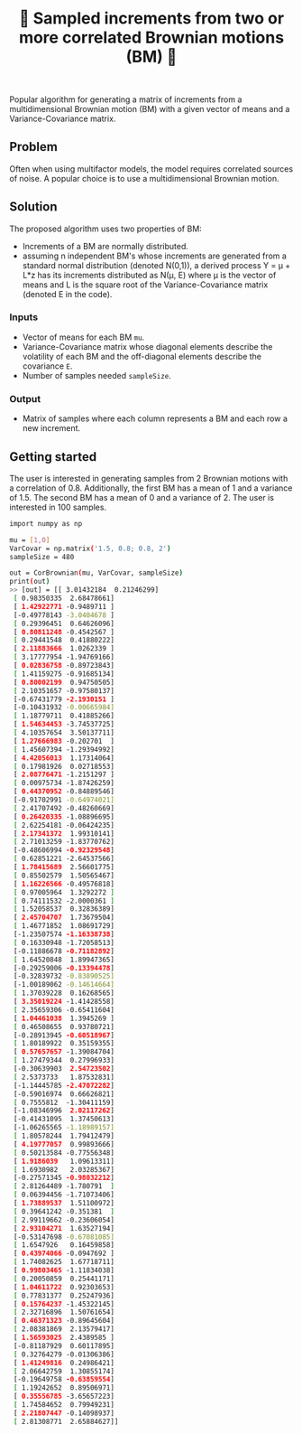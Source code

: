 <h1 align="center" style="border-botom: none">
  <b>
    🐍 Sampled increments from two or more correlated Brownian motions (BM) 🐍     
  </b>
</h1>

</br>

Popular algorithm for generating a matrix of increments from a multidimensional Brownian motion (BM) with a given vector of means and a Variance-Covariance matrix.

## Problem

Often when using multifactor models, the model requires correlated sources of noise. A popular choice is to use a multidimensional Brownian motion.

## Solution

The proposed algorithm uses two properties of BM:
-  Increments of a BM are normally distributed.
-  assuming n independent BM's whose increments are generated from a standard normal distribution (denoted N(0,1)), a derived process 
Y = μ + L\*z has its increments distributed as N(μ, E) where μ is the vector of means and L is the square root of the Variance-Covariance matrix (denoted E in the code).

### Inputs

- Vector of means for each BM `mu`.
- Variance-Covariance matrix whose diagonal elements describe the volatility of each BM and the off-diagonal elements describe the covariance `E`.
- Number of samples needed `sampleSize`.

### Output

- Matrix of samples where each column represents a BM and each row a new increment.

## Getting started

The user is interested in generating samples from 2 Brownian motions with a correlation of 0.8. Additionally, the first BM has a mean of 1 and a variance of 1.5. The second BM has a mean of 0 and a variance of 2. The user is interested in 100 samples.

```bash
import numpy as np

mu = [1,0]
VarCovar = np.matrix('1.5, 0.8; 0.8, 2')
sampleSize = 480

out = CorBrownian(mu, VarCovar, sampleSize)
print(out)
>> [out] = [[ 3.01432184  0.21246299]
 [ 0.98350335  2.68478661]
 [ 1.42922771 -0.9489711 ]
 [-0.49778143 -3.0404678 ]
 [ 0.29396451  0.64626096]
 [ 0.80811248 -0.4542567 ]
 [ 0.29441548  0.41880222]
 [ 2.11883666  1.0262339 ]
 [ 3.17777954 -1.94769166]
 [ 0.02836758 -0.89723843]
 [ 1.41159275 -0.91685134]
 [ 0.80002199  0.94750505]
 [ 2.10351657 -0.97580137]
 [-0.67431779 -2.1930151 ]
 [-0.10431932 -0.00665984]
 [ 1.18779711  0.41885266]
 [ 1.54634453 -3.74537725]
 [ 4.10357654  3.50137711]
 [ 1.27666983 -0.202701  ]
 [ 1.45607394 -1.29394992]
 [ 4.42056013  1.17314064]
 [ 0.17981926  0.02718553]
 [ 2.08776471 -1.2151297 ]
 [ 0.00975734 -1.87426259]
 [ 0.44370952 -0.84889546]
 [-0.91702991 -0.64974021]
 [ 2.41707492 -0.48260669]
 [ 0.26420335 -1.08896695]
 [ 2.62254181 -0.06424235]
 [ 2.17341372  1.99310141]
 [ 2.71013259 -1.83770762]
 [-0.48606994 -0.92329548]
 [ 0.62851221 -2.64537566]
 [ 1.78415689  2.56601775]
 [ 0.85502579  1.50565467]
 [ 1.16226566 -0.49576818]
 [ 0.97005964  1.3292272 ]
 [ 0.74111532 -2.0000361 ]
 [ 1.52058537  0.32836389]
 [ 2.45704707  1.73679504]
 [ 1.46771852  1.08691729]
 [-1.23507574 -1.16338738]
 [ 0.16330948 -1.72058513]
 [-0.11886678 -0.71182892]
 [ 1.64520848  1.89947365]
 [-0.29259006 -0.13394478]
 [-0.32839732 -0.83890525]
 [-1.00189062 -0.14614664]
 [ 1.37039228  0.16268565]
 [ 3.35019224 -1.41428558]
 [ 2.35659306 -0.65411604]
 [ 1.04461038  1.3945269 ]
 [ 0.46508655  0.93780721]
 [-0.28913945 -0.60518967]
 [ 1.80189922  0.35159355]
 [ 0.57657657 -1.39084704]
 [ 1.27479344  0.27996933]
 [-0.30639903  2.54723502]
 [ 2.5373733   1.87532831]
 [-1.14445785 -2.47072282]
 [-0.59016974  0.66626821]
 [ 0.7555812  -1.30411159]
 [-1.08346996  2.02117262]
 [-0.41431095  1.37450613]
 [-1.06265565 -1.18989157]
 [ 1.80578244  1.79412479]
 [ 4.19777057  0.99893666]
 [ 0.50213584 -0.77556348]
 [ 1.9186039   1.09613311]
 [ 1.6930982   2.03285367]
 [-0.27571345 -0.98032212]
 [ 2.81264489 -1.780791  ]
 [ 0.06394456 -1.71073406]
 [ 1.73889537  1.51100972]
 [ 0.39641242 -0.351381  ]
 [ 2.99119662 -0.23606054]
 [ 2.93104271  1.63527194]
 [-0.53147698 -0.67081085]
 [ 1.6547926   0.16459858]
 [ 0.43974066 -0.0947692 ]
 [ 1.74082625  1.67718711]
 [ 0.99803465 -1.11834038]
 [ 0.20050859  0.25441171]
 [ 1.04611722  0.92303653]
 [ 0.77831377  0.25247936]
 [ 0.15764237 -1.45322145]
 [ 2.32716896  1.50761654]
 [ 0.46371323 -0.89645604]
 [ 2.08381869  2.13579417]
 [ 1.56593025  2.4389585 ]
 [-0.81187929  0.60117895]
 [ 0.32764279 -0.01306386]
 [ 1.41249816  0.24986421]
 [ 2.06642759  1.30855174]
 [-0.19649758 -0.63859554]
 [ 1.19242652  0.89506971]
 [ 0.35556785 -3.65657223]
 [ 1.74584652  0.79949231]
 [ 2.21807447 -0.14098937]
 [ 2.81308771  2.65884627]]
```
